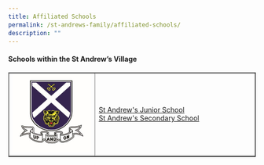 ```yaml
---
title: Affiliated Schools
permalink: /st-andrews-family/affiliated-schools/
description: ""
---
```

<h4><strong>Schools within the St Andrew&rsquo;s Village</strong></h4>
<table style="border-collapse: collapse; width: 100%;" border="1">
<tbody>
<tr>
<td style="width: 35%;"><img src="/images/sa.jpg"></td>
<td style="width: 65%;"><p><a href="https://www.saintandrewsjunior.moe.edu.sg/" target="_blank" rel="noopener">St Andrew's Junior School</a><br /><a href="https://standrewssec.moe.edu.sg/" target="_blank" rel="noopener">St Andrew's Secondary School</a></p></td>
</tr>
</tbody>
</table>
